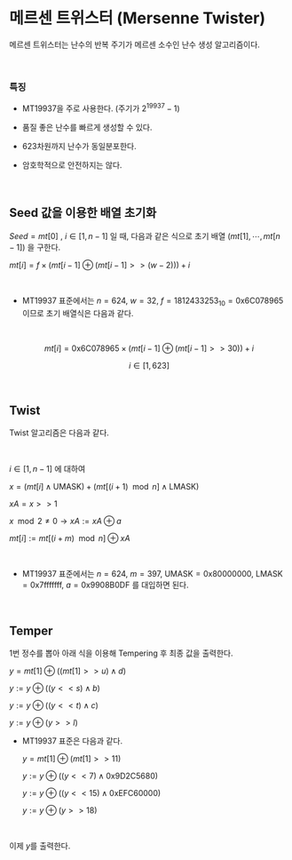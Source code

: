 메르센 트위스터 (Mersenne Twister)
=============

메르센 트위스터는 난수의 반복 주기가 메르센 소수인 난수 생성 알고리즘이다.

<br/>

<h3>특징</h3>

- MT19937을 주로 사용한다. (주기가 $2^{19937} - 1$)

- 품질 좋은 난수를 빠르게 생성할 수 있다.

- 623차원까지 난수가 동일분포한다.

- 암호학적으로 안전하지는 않다.

<br/>


<h2>Seed 값을 이용한 배열 초기화</h2>

$Seed = mt[0]$ , $i\in[1,n-1]$ 일 때, 다음과 같은 식으로 초기 배열 $(mt[1], \cdots, mt[n-1])$ 을 구한다.

$mt[i]=f \times (mt[i-1]\oplus{}(mt[i-1]>>(w-2)))+i$

<br/>

- MT19937 표준에서는 $n=624$, $w=32$, $f=1812433253_{10}=\text{0x6C078965}$ 이므로 초기 배열식은 다음과 같다.

<br/>

  $$mt[i]=\text{0x6C078965} \times (mt[i-1]\oplus{}(mt[i-1]>>30))+i$$

  $$i\in[1,623]$$

<br/>

<h2>Twist</h2>

Twist 알고리즘은 다음과 같다.

<br/>

$i\in[1,n-1]$ 에 대하여

$x=(mt[i]\wedge\text{UMASK})+(mt[(i+1)\mod n]\wedge\text{LMASK})$

$xA=x>>1$

$x\mod2\neq0→xA:= xA\oplus a$

$mt[i]:=mt[(i+m)\mod n]\oplus xA$

<br/>


- MT19937 표준에서는 $n=624$, $m=397$, $\text{UMASK}=\text{0x80000000}$, $\text{LMASK}=\text{0x7fffffff}$, $a=\text{0x9908B0DF}$ 를 대입하면 된다.

<br/>

<h2>Temper</h2>

1번 정수를 뽑아 아래 식을 이용해 Tempering 후 최종 값을 출력한다.

$y=mt[1]\oplus((mt[1]>>u)\wedge d)$

$y:=y\oplus((y<<s)\wedge b)$

$y:=y\oplus((y<<t)\wedge c)$

$y:=y\oplus(y>>l)$

- MT19937 표준은 다음과 같다.

  $y=mt[1]\oplus(mt[1]>>11)$

  $y:=y\oplus((y<<7)\wedge \text{0x9D2C5680})$

  $y:=y\oplus((y<<15)\wedge \text{0xEFC60000})$

  $y:=y\oplus(y>>18)$

<br/>

이제 $y$를 출력한다.